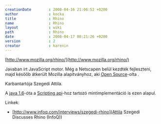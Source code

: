 ```yaml
---
creationDate        : 2008-04-16 21:06:52 +0200 
author              : kocka 
title               : Rhino 
name                : Rhino 
layout              : wiki 
path                : Rhino 
date                : 2008-04-17 00:21:26 +0200 
version             : 2 
creator             : karenin 
---
```

[http://www.mozilla.org/rhino/](http://www.mozilla.org/rhino/)

Javaban írt JavaScript motor. Még a Netscapen belül kezdték fejleszteni, majd későőb átkerült  Mozilla alapítványhoz, aki [Open Source](Open%20Source.html)-olta .

Karbantartója Szegedi Attila. 

A [java 1.6](java%201.6.html)-óta a [Scripting api](Scripting%20API.html)-hoz tartozó mintimplementáció is ezen alapul.

Linkek:

*   [http://www.infoq.com/interviews/szegedi-rhino](Attila Szegedi Discusses Rhino (InfoQ))
